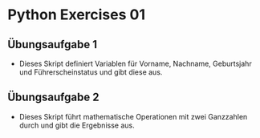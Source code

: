# Python Exercises 01

## Übungsaufgabe 1

- Dieses Skript definiert Variablen für Vorname, Nachname, Geburtsjahr und Führerscheinstatus und gibt diese aus.

## Übungsaufgabe 2

- Dieses Skript führt mathematische Operationen mit zwei Ganzzahlen durch und gibt die Ergebnisse aus.
